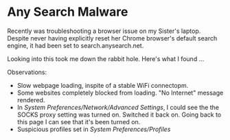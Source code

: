 # Any Search Malware

Recently was troubleshooting a browser issue on my Sister's laptop. Despite never having explicitly reset her Chrome browser's default search engine, it had been set to search.anysearch.net.

Looking into this took me down the rabbit hole. Here's what I found ...

Observations:

- Slow webpage loading, inspite of a stable WiFi connectopm.
- Some websites completely blocked from loading. "No Internet" message rendered.
- In *System Preferences/Network/Advanced Settings*, I could see the the SOCKS proxy setting was turned on. Switched it back on. Going back to this page I can see that it's been turned on.
- Suspicious profiles set in *System Preferences/Profiles*

